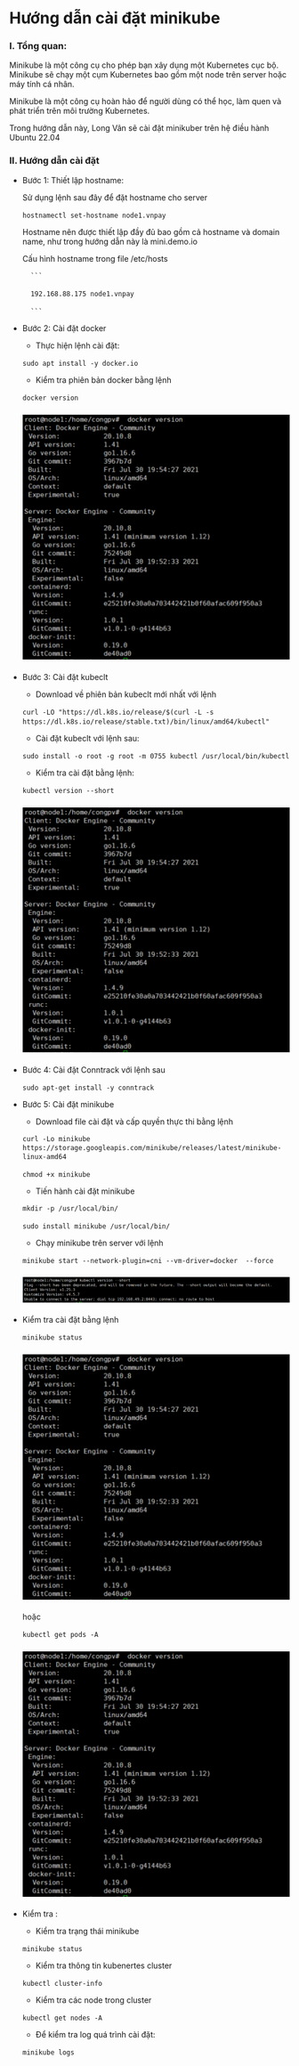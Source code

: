 # Hướng dẫn cài đặt minikube

### I. Tổng quan:

Minikube là một công cụ cho phép bạn xây dụng một Kubernetes cục bộ. Minikube sẽ chạy một cụm Kubernetes bao gồm một node trên server hoặc máy tính cá nhân.

Minikube là một công cụ hoàn hảo để người dùng có thể học, làm quen và phát triển trên môi trường Kubernetes.

Trong hướng dẫn này, Long Vân sẽ cài đặt minikuber trên hệ điều hành Ubuntu 22.04

### II. Hướng dẫn cài đặt

- Bước 1: Thiết lập hostname:

    Sử dụng lệnh sau đây để đặt hostname cho server
    
    ` hostnamectl set-hostname node1.vnpay `

    Hostname nên được thiết lập đầy đủ bao gồm cả hostname và domain name, như trong hướng dẫn này là mini.demo.io

    Cấu hình hostname trong file /etc/hosts
    
        ```

        192.168.88.175 node1.vnpay

        ```

- Bước 2: Cài đặt docker

    - Thực hiện lệnh cài đặt:

    ` sudo apt install -y docker.io `

    - Kiểm tra phiên bản docker bằng lệnh
    
    ` docker version `

    <h3 align="center"><img src="../Images/3.png"></h3>

- Bước 3: Cài đặt kubeclt

    - Download về phiên bản kubeclt mới nhất với lệnh
    
    ` curl -LO "https://dl.k8s.io/release/$(curl -L -s https://dl.k8s.io/release/stable.txt)/bin/linux/amd64/kubectl" `

    - Cài đặt kubeclt với lệnh sau:
    
    ` sudo install -o root -g root -m 0755 kubectl /usr/local/bin/kubectl `

    - Kiểm tra cài đặt bằng lệnh:
    
    ` kubectl version --short `

    <h3 align="center"><img src="../Images/3.png"></h3>

- Bước 4: Cài đặt Conntrack với lệnh sau

    ` sudo apt-get install -y conntrack `

- Bước 5: Cài đặt minikube

    - Download file cài đặt và cấp quyền thực thi bằng lệnh
    
    ```
    curl -Lo minikube https://storage.googleapis.com/minikube/releases/latest/minikube-linux-amd64
    
    chmod +x minikube
    
    ```
    - Tiến hành cài đặt minikube
    
    ```
    mkdir -p /usr/local/bin/
    
    sudo install minikube /usr/local/bin/

    ```

    - Chạy minikube trên server với lệnh
    
    ` minikube start --network-plugin=cni --vm-driver=docker  --force `

    <h3 align="center"><img src="../Images/4.png"></h3>

- Kiểm tra cài đặt bằng lệnh
    
    ` minikube status `

    <h3 align="center"><img src="../Images/3.png"></h3>

    hoặc

    ` kubectl get pods -A `

    <h3 align="center"><img src="../Images/3.png"></h3>

- Kiểm tra :

    - Kiểm tra trạng thái minikube
    
    ` minikube status `

    - Kiểm tra thông tin kubenertes cluster
    
    ` kubectl cluster-info `

    - Kiểm tra các node trong cluster

    ` kubectl get nodes -A `

    - Để kiểm tra log quá trình cài đặt:
    
    ` minikube logs `
